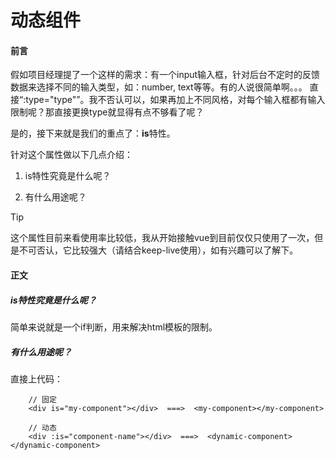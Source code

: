 # 动态组件

#### 前言

假如项目经理提了一个这样的需求：有一个input输入框，针对后台不定时的反馈数据来选择不同的输入类型，如：number, text等等。有的人说很简单啊。。。 直接“:type="type"”。我不否认可以，如果再加上不同风格，对每个输入框都有输入限制呢？那直接更换type就显得有点不够看了呢？

是的，接下来就是我们的重点了：**is**特性。

针对这个属性做以下几点介绍：

1. is特性究竟是什么呢？

2. 有什么用途呢？

> [!TIP]
> 这个属性目前来看使用率比较低，我从开始接触vue到目前仅仅只使用了一次，但是不可否认，它比较强大（请结合keep-live使用），如有兴趣可以了解下。

#### 正文

##### is特性究竟是什么呢？

简单来说就是一个if判断，用来解决html模板的限制。

##### 有什么用途呢？

直接上代码：

```
    // 固定
    <div is="my-component"></div>  ===>  <my-component></my-component>

    // 动态
    <div :is="component-name"></div>  ===>  <dynamic-component></dynamic-component>

```
